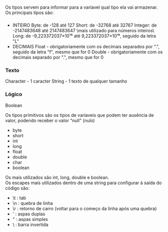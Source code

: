 Os tipos servem para informar para a varíavel qual tipo ela vai armazenar. Os principais tipos são:
###
- INTEIRO
Byte: de -128 até 127
Short: de -32768 até 32767
Integer: de -2147483648 até 2147483647 \\mais utilizado para números inteiros\\
Long: de -9,223372037×10¹⁸ até 9,223372037×10¹⁸, seguido da letra "L"
- DECIMAIS
Float - obrigatoriamente com os decimais separados por ".", seguido da letra "f", mesmo que for 0
Double - obrigatoriamente com os decimais separado por ".", mesmo que for 0

### Texto
Character - 1 caracter
String - 1 texto de qualquer tamanho

### Lógico
Boolean

Os tipos primitivos são os tipos de varíaveis que podem ter ausência de valor, podendo receber o valor "null" (nulo)
- byte
- short
- int
- long
- float
- double
- char
- boolean

Os mais utilizados são int, long, double e boolean.<br>
Os escapes mais utilizados dentro de uma string para configurar à saída do código são:
- \t : tab
- \n : quebra de linha
- \r : retorno de carro (voltar para o começo da linha após uma quebra)
- \' : aspas duplas
- \" : aspas simples
- \\ : barra invertida